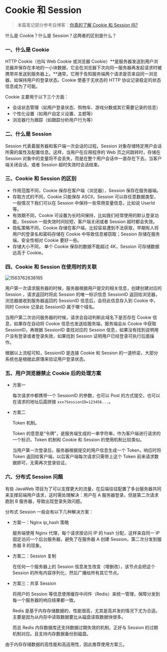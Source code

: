 # Cookie 和 Session

> 本篇笔记部分参考自博客：[你真的了解 Cookie 和 Session 吗?](https://www.cnblogs.com/ityouknow/p/10856177.html)

什么是 Cookie？什么是 Session？这两者的区别是什么？

### 一、什么是 Cookie

HTTP Cookie（也叫 Web Cookie 或浏览器 Cookie）**是服务器发送到用户浏览器并保存在本地的一小块数据，它会在浏览器下次向同一服务器再发起请求时被携带并发送到服务器上。**通常，它用于告知服务端两个请求是否来自同一浏览器，如保持用户的登录状态。Cookie 使基于无状态的 HTTP 协议记录稳定的状态信息成为了可能。

Cookie 主要用于以下三个方面：

- 会话状态管理（如用户登录状态、购物车、游戏分数或其它需要记录的信息）
- 个性化设置（如用户自定义设置、主题等）
- 浏览器行为跟踪（如跟踪分析用户行为等）

### 二、什么是 Session

Session 代表着服务器和客户端一次会话的过程。Session 对象存储特定用户会话所需的属性及配置信息。这样，当用户在应用程序的 Web 页之间跳转时，存储在 Session 对象中的变量将不会丢失，而是在整个用户会话中一直存在下去。当客户端关闭会话，或者 Session 超时失效时会话结束。

### 三、Cookie 和 Session 的区别

- 作用范围不同，Cookie 保存在客户端（浏览器），Session 保存在服务器端。
- 存取方式的不同，Cookie 只能保存 ASCII，Session 可以存任意数据类型，一般情况下我们可以在 Session 中保持一些常用变量信息，比如说 UserId 等。
- 有效期不同，Cookie 可设置为长时间保持，比如我们经常使用的默认登录功能，Session 一般失效时间较短，客户端关闭或者 Session 超时都会失效。
- 隐私策略不同，Cookie 存储在客户端，比较容易遭到不法获取，早期有人将用户的登录名和密码存储在 Cookie 中导致信息被窃取；Session 存储在服务端，安全性相对 Cookie 要好一些。
- 存储大小不同， 单个 Cookie 保存的数据不能超过 4K，Session 可存储数据远高于 Cookie。

### 四、Cookie 和 Session 在使用时的关联

![1563762638165](D:\GitBook\About_Java\JavaWeb开发\assets\1563762638165.png)

用户第一次请求服务器的时候，服务器根据用户提交的相关信息，创建创建对应的 Session ，请求返回时将此 Session 的唯一标识信息 SessionID 返回给浏览器，浏览器接收到服务器返回的 SessionID 信息后，会将此信息存入到 Cookie 中，同时 Cookie 记录此 SessionID 属于哪个域名。

当用户第二次访问服务器的时候，请求会自动判断此域名下是否存在 Cookie 信息，如果存在自动将 Cookie 信息也发送给服务端，服务端会从 Cookie 中获取 SessionID，再根据 SessionID 查找对应的 Session 信息，如果没有找到说明用户没有登录或者登录失效，如果找到 Session 证明用户已经登录可执行后面操作。

根据以上流程可知，SessionID 是连接 Cookie 和 Session 的一道桥梁，大部分系统也是根据此原理来验证用户登录状态。

### 五、用户浏览器禁止 Cookie 后的处理方案

* 方案一

  每次请求中都携带一个 SessionID 的参数，也可以 Post 的方式提交，也可以在请求的地址后面拼接 `xxx?SessionID=123456...`。

* 方案二

  Token 机制。

  Token 的意思是“令牌”，是服务端生成的一串字符串，作为客户端进行请求的一个标识。Token 机制和 Cookie 和 Session 的使用机制比较类似。

  当用户第一次登录后，服务器根据提交的用户信息生成一个 Token，响应时将 Token 返回给客户端，以后客户端每次请求只需带上这个 Token 前来请求数据即可，无需再次登录验证。

### 六、分布式 Session 问题

有些 JavaWeb 项目为了可以支撑更大的流量，在后端往往配置了多台服务器共同来支撑前端用户请求，这时需处理解决：用户在 A 服务器登录，但是第二次请求跑到 B 服务器，导致出现登录失效问题。

分布式 Session 一般会有以下几种解决方案：

- 方案一：Nginx ip_hash 策略

  服务端使用 Nginx 代理，每个请求按访问 IP 的 hash 分配，这样来自同一 IP 固定访问一个后台服务器，避免了在服务器 A 创建 Session，第二次分发到服务器 B 的现象。

- 方案二：Session 复制

  在任何一个服务器上的 Session 信息发生改变（增删改），该节点会把这个 Session 的所有内容序列化，然后广播给所有其它节点。

- 方案三：共享 Session

  将用户的 Session 等信息使用缓存中间件（Redis）来统一管理，保障分发到每一个服务器的响应结果都一致。

  Redis 是基于内存存储数据的，性能很高，尤其是高并发的情况下尤为合适。主要是因为从内存中读取数据要比从磁盘读取数据快很多。

  而且 Redis 内存数据库还支持数据过期失效的机制，正好与 Session 的过期机制对应。且支持内存数据备份到磁盘。

由于内存存储数据的高性能和高适用性，因此推荐使用方案三。